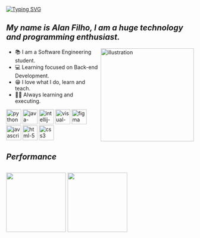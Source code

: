 [![Typing SVG](https://readme-typing-svg.demolab.com?font=Fira+Code&weight=600&size=25&pause=1000&color=e4bf7a&random=false&width=435&height=40&lines=Hey+Guys!👋)](https://git.io/typing-svg)

<div>
  
  _<h2 align="left">My name is Alan Filho, I am a huge technology and programming enthusiast.</h3>_

  <img align="right" src="https://github.com/oalleeN/oalleeN/assets/125782386/2adf30d8-62a5-4fa8-918e-3acdbf0a6aa9" height="250px" alt="illustration"/>
  
  <ul>
      <li>📚 I am a Software Engineering student.</li>
      <li>💻 Learning focused on Back-end Development.</li>
      <li>😁 I love what I do, learn and teach.</li>
      <li>🧑‍💻 Always learning and executing.</li>
  </ul>
</div>

<div>
  <img width="40" height="40" src="https://img.icons8.com/dusk/512/python.png" alt="python"/>
  <img width="40" height="40" src="https://img.icons8.com/dusk/512/java-coffee-cup-logo.png" alt="java-coffee-cup-logo"/>
  <img width="40" height="40" src="https://img.icons8.com/plasticine/400/intellij-idea.png" alt="intellij-idea"/>
  <img width="40" height="40" src="https://img.icons8.com/dusk/512/visual-studio.png" alt="visual-studio"/>
  <img width="40" height="40" src="https://img.icons8.com/plasticine/400/figma.png" alt="figma"/>
  <img width="40" height="40" src="https://img.icons8.com/dusk/512/javascript.png" alt="javascript"/>
  <img width="40" height="40" src="https://img.icons8.com/plasticine/400/html-5.png" alt="html-5"/>
  <img width="40" height="40" src="https://img.icons8.com/plasticine/400/css3.png" alt="css3"/>
</div>

_<h2>Performance</h2>_
<h2 align="left">
 <img height="160em" src="https://github-readme-stats.vercel.app/api?username=oalleeN&show_icons=true&theme=onedark&include_all_commits=true&count_private=true"/>
 <img height="160em" src="https://github-readme-stats.vercel.app/api/top-langs/?username=oalleeN&layout=compact&langs_count=6&theme=onedark"/>
</h2>
